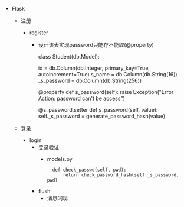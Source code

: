 - Flask
    - 注册
        - register
            - 设计该表实现password只能存不能取(@property)
        
            
                class Student(db.Model):

                id = db.Column(db.Integer, primary_key=True, autoincrement=True)
                s_name = db.Column(db.String(16))
                _s_password = db.Column(db.String(256))
            
                @property
                def s_password(self):
                    raise Exception("Error Action: password can't be access")
            
                @s_password.setter
                def s_password(self, value):
                    self._s_password = generate_password_hash(value)
    
    
   - 登录
        - login    
            - 登录验证
                - models.py
                    
                        def check_passwd(self, pwd):
                            return check_password_hash(self._s_password, pwd)
                            
            - flush
                - 消息闪现
        